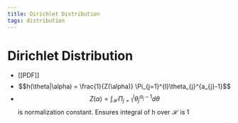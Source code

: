 ```yaml
---
title: Dirichlet Distribution
tags: distribution
---
```


# Dirichlet Distribution
- [[PDF]]
- $$h(\theta|\alpha) = \frac{1}{Z(\alpha)} \Pi_{j=1}^{l}\theta_{j}^{a_{j}-1}$$
- $$Z(\alpha) = \int_{\mathcal{H}}\Pi_{j=1}^{l}\theta_{j}^{\alpha_{j}-1}d\theta$$ is normalization constant. Ensures integral of h over $\mathcal{H}$ is 1


















































